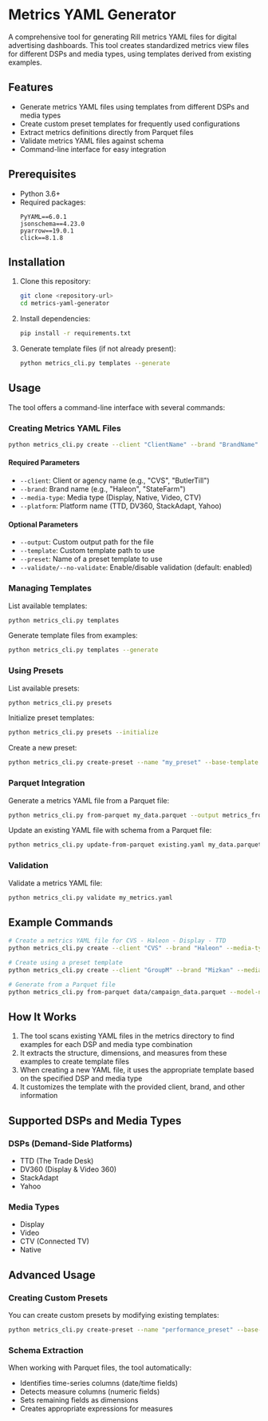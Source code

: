 # Metrics YAML Generator

A comprehensive tool for generating Rill metrics YAML files for digital advertising dashboards. This tool creates standardized metrics view files for different DSPs and media types, using templates derived from existing examples.

## Features

- Generate metrics YAML files using templates from different DSPs and media types
- Create custom preset templates for frequently used configurations
- Extract metrics definitions directly from Parquet files
- Validate metrics YAML files against schema
- Command-line interface for easy integration

## Prerequisites

- Python 3.6+
- Required packages:
  ```
  PyYAML==6.0.1
  jsonschema==4.23.0
  pyarrow==19.0.1
  click==8.1.8
  ```

## Installation

1. Clone this repository:
   ```bash
   git clone <repository-url>
   cd metrics-yaml-generator
   ```

2. Install dependencies:
   ```bash
   pip install -r requirements.txt
   ```

3. Generate template files (if not already present):
   ```bash
   python metrics_cli.py templates --generate
   ```

## Usage

The tool offers a command-line interface with several commands:

### Creating Metrics YAML Files

```bash
python metrics_cli.py create --client "ClientName" --brand "BrandName" --media-type "Display" --platform "TTD"
```

#### Required Parameters

- `--client`: Client or agency name (e.g., "CVS", "ButlerTill")
- `--brand`: Brand name (e.g., "Haleon", "StateFarm")
- `--media-type`: Media type (Display, Native, Video, CTV)
- `--platform`: Platform name (TTD, DV360, StackAdapt, Yahoo)

#### Optional Parameters

- `--output`: Custom output path for the file
- `--template`: Custom template path to use
- `--preset`: Name of a preset template to use
- `--validate/--no-validate`: Enable/disable validation (default: enabled)

### Managing Templates

List available templates:
```bash
python metrics_cli.py templates
```

Generate template files from examples:
```bash
python metrics_cli.py templates --generate
```

### Using Presets

List available presets:
```bash
python metrics_cli.py presets
```

Initialize preset templates:
```bash
python metrics_cli.py presets --initialize
```

Create a new preset:
```bash
python metrics_cli.py create-preset --name "my_preset" --base-template "ttd/display_template.yaml" --description "My custom preset"
```

### Parquet Integration

Generate a metrics YAML file from a Parquet file:
```bash
python metrics_cli.py from-parquet my_data.parquet --output metrics_from_parquet.yaml --model-name "My Model"
```

Update an existing YAML file with schema from a Parquet file:
```bash
python metrics_cli.py update-from-parquet existing.yaml my_data.parquet --output updated.yaml
```

### Validation

Validate a metrics YAML file:
```bash
python metrics_cli.py validate my_metrics.yaml
```

## Example Commands

```bash
# Create a metrics YAML file for CVS - Haleon - Display - TTD
python metrics_cli.py create --client "CVS" --brand "Haleon" --media-type "Display" --platform "TTD"

# Create using a preset template
python metrics_cli.py create --client "GroupM" --brand "Mizkan" --media-type "CTV" --platform "TTD" --preset "video_analytics"

# Generate from a Parquet file
python metrics_cli.py from-parquet data/campaign_data.parquet --model-name "MyClient - MyCampaign"
```

## How It Works

1. The tool scans existing YAML files in the metrics directory to find examples for each DSP and media type combination
2. It extracts the structure, dimensions, and measures from these examples to create template files
3. When creating a new YAML file, it uses the appropriate template based on the specified DSP and media type
4. It customizes the template with the provided client, brand, and other information

## Supported DSPs and Media Types

### DSPs (Demand-Side Platforms)
- TTD (The Trade Desk)
- DV360 (Display & Video 360)
- StackAdapt
- Yahoo

### Media Types
- Display
- Video
- CTV (Connected TV)
- Native

## Advanced Usage

### Creating Custom Presets

You can create custom presets by modifying existing templates:

```bash
python metrics_cli.py create-preset --name "performance_preset" --base-template "ttd/display_template.yaml" --description "Performance metrics" --override "measures=[{\"name\":\"roas\",\"label\":\"ROAS\",\"expression\":\"SUM(revenue) / SUM(total_cost)\"}]"
```

### Schema Extraction

When working with Parquet files, the tool automatically:
- Identifies time-series columns (date/time fields)
- Detects measure columns (numeric fields)
- Sets remaining fields as dimensions
- Creates appropriate expressions for measures 